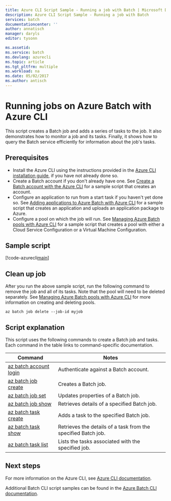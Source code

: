 ```yaml
---
title: Azure CLI Script Sample - Running a job with Batch | Microsoft Docs
description: Azure CLI Script Sample - Running a job with Batch
services: batch
documentationcenter: ''
author: annatisch
manager: daryls
editor: tysonn

ms.assetid:
ms.service: batch
ms.devlang: azurecli
ms.topic: article
ms.tgt_pltfrm: multiple
ms.workload: na
ms.date: 05/02/2017
ms.author: antisch
---
```


# Running jobs on Azure Batch with Azure CLI

This script creates a Batch job and adds a series of tasks to the job. It also demonstrates
how to monitor a job and its tasks. Finally, it shows how to query the Batch service efficiently for information about the job's tasks.

## Prerequisites

- Install the Azure CLI using the instructions provided in the [Azure CLI installation guide](https://docs.microsoft.com/cli/azure/install-azure-cli), if you have not already done so.
- Create a Batch account if you don't already have one. See [Create a Batch account with the Azure CLI](https://docs.microsoft.com/azure/batch/scripts/batch-cli-sample-create-account) for a sample script that creates an account.
- Configure an application to run from a start task if you haven't yet done so. See [Adding applications to Azure Batch with Azure CLI](https://docs.microsoft.com/azure/batch/scripts/batch-cli-sample-add-application) for a sample script that creates an application and uploads an application package to Azure.
- Configure a pool on which the job will run. See [Managing Azure Batch pools with Azure CLI](https://docs.microsoft.com/azure/batch/batch-cli-sample-manage-pool) for a sample script that creates a pool with either a Cloud Service Configuration or a Virtual Machine Configuration.

## Sample script

[!code-azurecli[main](../../../cli_scripts/batch/run-job/run-job.sh "Run Job")]

## Clean up job

After you run the above sample script, run the following command to remove the
job and all of its tasks. Note that the pool will need to be deleted separately. See
[Managing Azure Batch pools with Azure CLI](./batch-cli-sample-manage-pool.md) for more information on creating and deleting pools.

```azurecli
az batch job delete --job-id myjob
```

## Script explanation

This script uses the following commands to create a Batch job and tasks. Each command in the table links to command-specific documentation.

| Command | Notes |
|---|---|
| [az batch account login](https://docs.microsoft.com/cli/azure/batch/account#login) | Authenticate against a Batch account.  |
| [az batch job create](https://docs.microsoft.com/cli/azure/batch/job#create) | Creates a Batch job.  |
| [az batch job set](https://docs.microsoft.com/cli/azure/batch/job#set) | Updates properties of a Batch job.  |
| [az batch job show](https://docs.microsoft.com/cli/azure/batch/job#show) | Retrieves details of a specified Batch job.  |
| [az batch task create](https://docs.microsoft.com/cli/azure/batch/task#create) | Adds a task to the specified Batch job.  |
| [az batch task show](https://docs.microsoft.com/cli/azure/batch/task#show) | Retrieves the details of a task from the specified Batch job.  |
| [az batch task list](https://docs.microsoft.com/cli/azure/batch/task#list) | Lists the tasks associated with the specified job.  |

## Next steps

For more information on the Azure CLI, see [Azure CLI documentation](https://docs.microsoft.com/cli/azure/overview).

Additional Batch CLI script samples can be found in the [Azure Batch CLI documentation](../batch-cli-samples.md).
